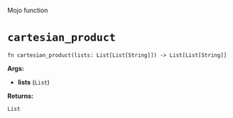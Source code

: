 Mojo function

# `cartesian_product`

```mojo
fn cartesian_product(lists: List[List[String]]) -> List[List[String]]
```

**Args:**

- **lists** (`List`)

**Returns:**

`List`

